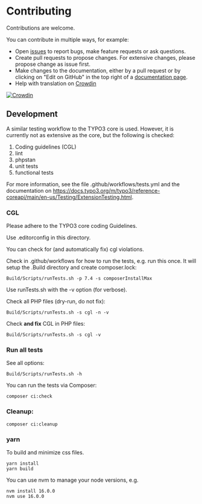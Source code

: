 # Contributing

Contributions are welcome.

You can contribute in multiple ways, for example:

* Open [issues](https://github.com/cyberelk/brofix/issues) to report bugs, make feature requests or ask questions.
* Create pull requests to propose changes. For extensive changes, please propose change as issue first.
* Make changes to the documentation, either by a pull request or by clicking on "Edit on GitHub" in
  the top right of a [documentation page](https://docs.typo3.org/p/cyberelk/brofix/main/en-us/Index.html).
* Help with translation on [Crowdin](https://crowdin.com/project/typo3-extension-brofix)

[![Crowdin](https://badges.crowdin.net/typo3-extension-brofix/localized.svg)](https://crowdin.com/project/typo3-extension-brofix)

## Development

A similar testing workflow to the TYPO3 core is used. However, it
is currently not as extensive as the core, but the following is
checked:

1. Coding guidelines (CGL)
2. lint
3. phpstan
4. unit tests
5. functional tests

For more information, see the file .github/workflows/tests.yml and
the documentation on https://docs.typo3.org/m/typo3/reference-coreapi/main/en-us/Testing/ExtensionTesting.html.

### CGL

Please adhere to the TYPO3 core coding Guidelines.

Use .editorconfig in this directory.

You can check for (and automatically fix) cgl violations.

Check in .github/workflows for how to run the tests, e.g.
run this once. It will setup the .Build directory and create composer.lock:

```
Build/Scripts/runTests.sh -p 7.4 -s composerInstallMax
```


Use runTests.sh with the -v option (for verbose).

Check all PHP files (dry-run, do not fix):

```
Build/Scripts/runTests.sh -s cgl -n -v
```

Check **and fix** CGL in PHP files:

```
Build/Scripts/runTests.sh -s cgl -v
```

### Run all tests


See all options:

```
Build/Scripts/runTests.sh -h
```

You can run the tests via Composer:

```
composer ci:check
```

### Cleanup:

```
composer ci:cleanup
```

### yarn

To build and minimize css files.

```
yarn install
yarn build
```

You can use nvm to manage your node versions, e.g.

```
nvm install 16.0.0
nvm use 16.0.0
```
